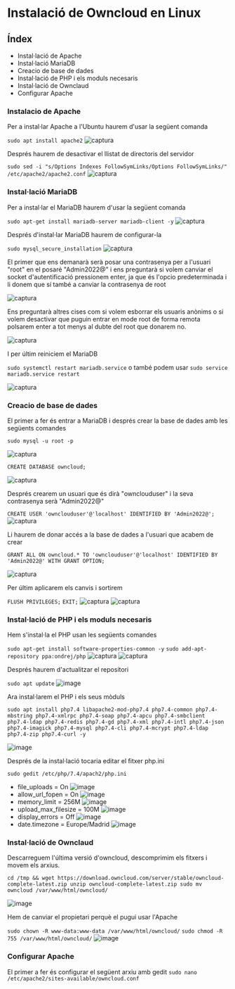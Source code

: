 # Instalació de Owncloud en Linux

## Índex

* Instal·lació de Apache
* Instal·lació MariaDB
* Creacio de base de dades
* Instal·lació de PHP i els moduls necesaris
* Instal·lació de Ownclaud
* Configurar Apache


### Instalacio de Apache

Per a instal·lar Apache a l'Ubuntu haurem d'usar la següent comanda

`sudo apt install apache2`
![captura](activitat2-1.png)

Després haurem de desactivar el llistat de directoris del servidor

`sudo sed -i "s/Options Indexes FollowSymLinks/Options FollowSymLinks/" /etc/apache2/apache2.conf`
![captura](activitat2-2.png)

### Instal·lació MariaDB

Per a instal·lar el MariaDB haurem d'usar la següent comanda

`sudo apt-get install mariadb-server mariadb-client -y`
![captura](activitat2-3.png)

Després d'instal·lar MariaDB haurem de configurar-la

`sudo mysql_secure_installation`
![captura](activitat2-4.png)

El primer que ens demanarà serà posar una contrasenya per a l'usuari "root" en el posaré "Admin2022@"
i ens preguntarà si volem canviar el socket d'autentificació pressionem enter, ja que és l'opcio predeterminada i li donem que sí també a canviar la contrasenya de root

![captura](activitat2-5.png)

Ens preguntarà altres cises com si volem esborrar els usuaris anònims o si volem desactivar que puguin entrar en mode root de forma remota polsarem enter a tot menys al dubte del root que donarem no.

![captura](activitat2-6.png)

I per últim reiniciem el MariaDB

`sudo systemctl restart mariadb.service` o també podem usar `sudo service mariadb.service restart`

![captura](activitat2-7.png)

### Creacio de base de dades


El primer a fer és entrar a MariaDB i després crear la base de dades amb les següents comandes

`sudo mysql -u root -p`

![captura](activitat2-8.png)

`CREATE DATABASE owncloud;`

![captura](activitat2-9.png)

Després crearem un usuari que és dirà "ownclouduser" i la seva contrasenya serà "Admin2022@"

`CREATE USER 'ownclouduser'@'localhost' IDENTIFIED BY 'Admin2022@';`
![captura](activitat2-10.png)

Li haurem de donar accés a la base de dades a l'usuari que acabem de crear

`GRANT ALL ON owncloud.* TO 'ownclouduser'@'localhost' IDENTIFIED BY 'Admin2022@' WITH GRANT OPTION;`

![captura](activitat2-11.png)

Per últim aplicarem els canvis i sortirem

`FLUSH PRIVILEGES;`
`EXIT;`
![captura](activitat2-12.png)
![captura](activitat2-13.png)


### Instal·lació de PHP i els moduls necesaris

Hem s'instal·la el PHP usan les següents comandes

`sudo apt-get install software-properties-common -y`
`sudo add-apt-repository ppa:ondrej/php`
![captura](activitat2-14.png)
![captura](activitat2-15.png)

Després haurem d'actualitzar el repositori

`sudo apt update`
![image](activitat2-16.png)

Ara instal·larem el PHP i els seus mòduls

`sudo apt install php7.4 libapache2-mod-php7.4 php7.4-common php7.4-mbstring php7.4-xmlrpc php7.4-soap php7.4-apcu php7.4-smbclient php7.4-ldap php7.4-redis php7.4-gd php7.4-xml php7.4-intl php7.4-json php7.4-imagick php7.4-mysql php7.4-cli php7.4-mcrypt php7.4-ldap php7.4-zip php7.4-curl -y`

![image](activitat2-17.png)

Després de la instal·lació tocaria editar el fitxer php.ini

`sudo gedit /etc/php/7.4/apach2/php.ini`
* file_uploads = On
![image](activitat2-18.png)
* allow_url_fopen = On
![image](activitat2-19.png)
* memory_limit = 256M
![image](activitat2-20.png)
* upload_max_filesize = 100M
![image](activitat2-21.png)
* display_errors = Off
![image](activitat2-22.png)
* date.timezone = Europe/Madrid
![image](activitat2-23.png)

### Instal·lació de Ownclaud

Descarreguem l'última versió d'owncloud, descomprimim els fitxers i movem els arxius.

`cd /tmp && wget https://download.owncloud.com/server/stable/owncloud-complete-latest.zip
unzip owncloud-complete-latest.zip
sudo mv owncloud /var/www/html/owncloud/`

![image](activitat2-24.png)

Hem de canviar el propietari perquè el pugui usar l'Apache

`sudo chown -R www-data:www-data /var/www/html/owncloud/`
`sudo chmod -R 755 /var/www/html/owncloud/`
![image](activitat2-25.png)

### Configurar Apache

El primer a fer és configurar el següent arxiu amb gedit
`sudo nano /etc/apache2/sites-available/owncloud.conf`



